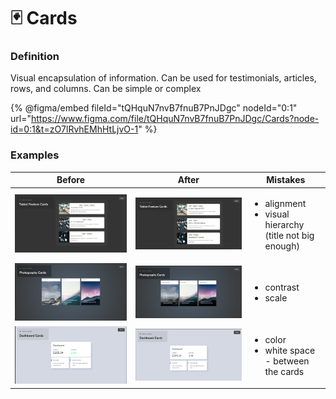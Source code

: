# 🃏 Cards

### Definition

Visual encapsulation of information. Can be used for testimonials, articles, rows, and columns. Can be simple or complex

{% @figma/embed fileId="tQHquN7nvB7fnuB7PnJDgc" nodeId="0:1" url="https://www.figma.com/file/tQHquN7nvB7fnuB7PnJDgc/Cards?node-id=0:1&t=zO7lRvhEMhHtLjvO-1" %}

### Examples

| Before                                   | After                                    | Mistakes                                                                    |
| ---------------------------------------- | ---------------------------------------- | --------------------------------------------------------------------------- |
| ![](<../.gitbook/assets/image (22).png>) | ![](<../.gitbook/assets/image (14).png>) | <ul><li>alignment</li><li>visual hierarchy (title not big enough)</li></ul> |
| ![](<../.gitbook/assets/image (11).png>) | ![](<../.gitbook/assets/image (1).png>)  | <ul><li>contrast</li><li>scale</li></ul>                                    |
| ![](<../.gitbook/assets/image (25).png>) | ![](<../.gitbook/assets/image (5).png>)  | <ul><li>color</li><li>white space - between the cards</li></ul>             |
